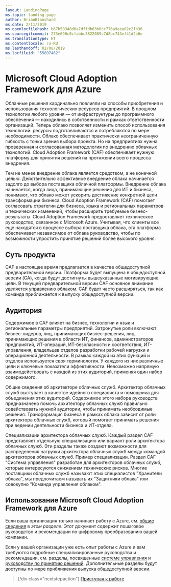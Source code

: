 ```yaml
---
layout: LandingPage
ms.topic: landing-page
author: BrianBlanchard
ms.date: 2/11/2019
ms.openlocfilehash: b67b58348d6a7dffdb63b0cc776a9eea02c2fb36
ms.sourcegitcommit: 273e690c0cfabbc3822089c7d8bc743ef41d2b6e
ms.translationtype: HT
ms.contentlocale: ru-RU
ms.lasthandoff: 02/08/2019
ms.locfileid: "55897462"
---
```

# <a name="microsoft-cloud-adoption-framework-for-azure"></a>Microsoft Cloud Adoption Framework для Azure

Облачные решения кардинально повлияли на способы приобретения и использования технологических ресурсов предприятий. В прошлом технологии любого уровня — от инфраструктуры до программного обеспечения — находились в собственности и рамках ответственности организаций. Теперь облако позволяет изменить способ использования технологий: ресурсы подготавливаются и потребляются по мере необходимости. Облако обеспечивает практически неограниченную гибкость с точки зрения выбора проекта. Но на предприятиях нужна проверенная и согласованная методология по внедрению облачных технологий. Cloud Adoption Framework (CAF) обеспечивает нужную платформу для принятия решений на протяжении всего процесса внедрения.

Тем не менее внедрение облака является средством, а не конечной целью. Действительно эффективное внедрение облака начинается задолго до выбора поставщика облачной платформы. Внедрение облака начинается, когда лица, принимающие решения для ИТ и бизнеса, понимают, что облако может ускорить достижение конкретной цели трансформации бизнеса. Cloud Adoption Framework (CAF) помогает согласовать стратегии для бизнеса, языка и региональных параметров и технических изменений, чтобы расширить требуемые бизнес-результаты. Cloud Adoption Framework предоставляет техническое руководство, связанное с Microsoft Azure. Учитывая, что клиенты все еще находятся в процессе выбора поставщика облака, эта платформа обеспечивает независимое от облака руководство, чтобы по возможности упростить принятие решений более высокого уровня.

## <a name="product-truths"></a>Суть продукта

CAF в настоящее время предлагается в качестве общедоступной предварительной версии. Платформа будет выпущена в общедоступной версии (GA), когда будут достигнуты вышеуказанные мотивирующие цели. В текущей предварительной версии CAF основное внимание уделяется [управлению облаком](./governance/journeys/overview.md). CAF будет часто расширяться, так как команда приближается к выпуску общедоступной версии.

## <a name="audience"></a>Аудитория

Содержимое в CAF влияет на бизнес, технологии и язык и региональные параметры предприятий. Затронутые роли включают бизнес-лидеров, лиц, принимающих бизнес-решения, лиц, принимающих решения в области ИТ, финансов, администраторов предприятий, ИТ-операций, ИТ-безопасности и соответствия, ИТ-управления, владельцев отделов разработки рабочей нагрузки и операционной деятельности. В рамках каждой из этих функций и отделов используется своя терминология. У каждого из них различные цели и ключевые показатели эффективности. Невозможно напрямую взаимодействовать с каждой из этих аудиторий, применяя один набор содержимого.

Общие сведения об архитекторе облачных служб. Архитектор облачных служб выступает в качестве идейного специалиста и помощника для объединения этих аудиторий. Содержимое этого набора руководств предназначено помочь архитектору облачных служб правильно содействовать нужной аудитории, чтобы принимать необходимые решения. Трансформация бизнеса в рамках облака зависит от роли архитектора облачных служб, который помогает принимать решения при ведении деятельности бизнеса и ИТ-отдела.

Специализации архитектора облачных служб. Каждый раздел CAF представляет отдельную специализацию или вариант роли архитектора облачных служб. Эти разделы также создают возможности для распределения нагрузки архитектора облачных служб между командой архитекторов облачных служб. Пример специализации. Раздел CAF "Система управления" разработан для архитекторов облачных служб, которые интересуются снижением технических рисков. Многие поставщики облачных служб называют этих специалистов "Хранители облака", мы предпочитаем называть их "Защитники облака" или совокупно "Команда управления облаком".

## <a name="how-to-use-the-microsoft-cloud-adoption-framework-for-azure"></a>Использование Microsoft Cloud Adoption Framework для Azure

Если ваша организация только начинает работу с Azure, см. [общие сведения](./getting-started/overview.md) в *этом разделе*. Этот документ содержит пошаговое руководство и рекомендации по цифровому преобразованию вашей компании.

Если у вашей организации уже есть опыт работы с Azure и вам требуются подробные специализированные руководства и рекомендации, см. разделы, посвященные [системе управления](./governance/overview.md) и [руководству по принятию решений](./decision-guides/overview.md). Дополнительные разделы будут доступны по мере приближения выпуска общедоступной версии.

> [!div class="nextstepaction"]
> [Приступая к работе](./getting-started/overview.md)